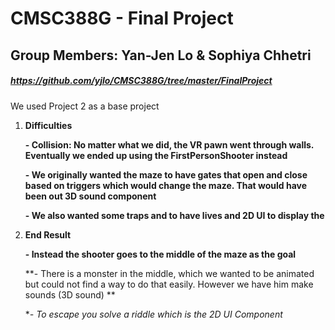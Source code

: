 # CMSC388G - Final Project
## Group Members: Yan-Jen Lo & Sophiya Chhetri
##### https://github.com/yjlo/CMSC388G/tree/master/FinalProject
We used Project 2 as a base project
1) **Difficulties**

   **- Collision: No matter what we did, the VR pawn went through walls. Eventually we ended up using the FirstPersonShooter instead**

   **- We originally wanted the maze to have gates that open and close based on triggers which would change the maze. That would have been out 3D sound component**

   **- We also wanted some traps and to have lives and 2D UI to display the**

2) **End Result**

     **- Instead the shooter goes to the middle of the maze as the goal**

     **- There is a monster in the middle, which we wanted to be animated but could not find a way to do that easily. However we have him make sounds (3D sound) **

     **- To escape you solve a riddle which is the 2D UI Component*
